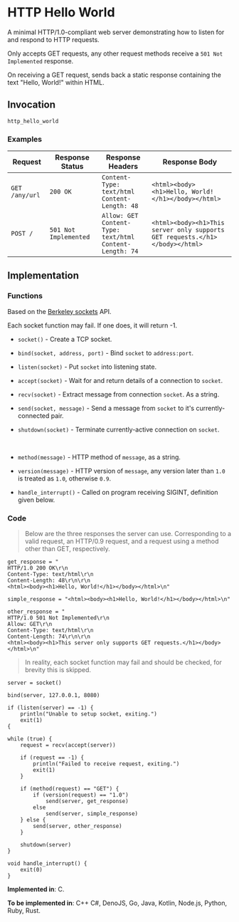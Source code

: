 # HTTP Hello World

A minimal HTTP/1.0-compliant web server demonstrating how to listen for and respond to HTTP requests.

Only accepts GET requests, any other request methods receive a `501 Not Implemented` response.

On receiving a GET request, sends back a static response containing the text "Hello, World!" within HTML.

## Invocation

`http_hello_world`

### Examples

| Request          | Response Status          | Response Headers                                                  | Response Body                                                                |
| ---------------- | ------------------------ | ----------------------------------------------------------------- | ---------------------------------------------------------------------------- |
| `GET /any/url`   | `200 OK`                 | `Content-Type: text/html`<br>`Content-Length: 48`                 | `<html><body><h1>Hello, World!</h1></body></html>`                           |
| `POST /`         | `501 Not Implemented`    | `Allow: GET`<br>`Content-Type: text/html`<br>`Content-Length: 74` | `<html><body><h1>This server only supports GET requests.</h1></body></html>` |

## Implementation

### Functions

Based on the [Berkeley sockets](https://en.wikipedia.org/wiki/Berkeley_sockets) API.

Each socket function may fail. If one does, it will return -1.

- `socket()` - Create a TCP socket.

- `bind(socket, address, port)` - Bind `socket` to `address:port`.

- `listen(socket)` - Put `socket` into listening state.

- `accept(socket)` - Wait for and return details of a connection to `socket`.

- `recv(socket)` - Extract message from connection `socket`. As a string.

- `send(socket, message)` - Send a message from `socket` to it's currently-connected pair.

- `shutdown(socket)` - Terminate currently-active connection on `socket`.

<br>

- `method(message)` - HTTP method of `message`, as a string.

- `version(message)` - HTTP version of `message`, any version later than `1.0` is treated as `1.0`, otherwise `0.9`.

- `handle_interrupt()` - Called on program receiving SIGINT, definition given below.

### Code

> Below are the three responses the server can use. Corresponding to a valid
> request, an HTTP/0.9 request, and a request using a method other than GET,
> respectively.

```
get_response = "
HTTP/1.0 200 OK\r\n
Content-Type: text/html\r\n
Content-Length: 48\r\n\r\n
<html><body><h1>Hello, World!</h1></body></html>\n"

simple_response = "<html><body><h1>Hello, World!</h1></body></html>\n"

other_response = "
HTTP/1.0 501 Not Implemented\r\n
Allow: GET\r\n
Content-Type: text/html\r\n
Content-Length: 74\r\n\r\n
<html><body><h1>This server only supports GET requests.</h1></body></html>\n"
```

> In reality, each socket function may fail and should be checked, for brevity
> this is skipped.

```
server = socket()

bind(server, 127.0.0.1, 8080)

if (listen(server) == -1) {
    println("Unable to setup socket, exiting.")
    exit(1)
{

while (true) {
    request = recv(accept(server))

    if (request == -1) {
        println("Failed to receive request, exiting.")
        exit(1)
    }

    if (method(request) == "GET") {
        if (version(request) == "1.0")
            send(server, get_response)
        else
            send(server, simple_response)
    } else {
        send(server, other_response)
    }

    shutdown(server)
}

void handle_interrupt() {
    exit(0)
}
```

**Implemented in**: C.

**To be implemented in**: C++ C#, DenoJS, Go, Java, Kotlin, Node.js, Python, Ruby, Rust.
